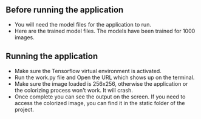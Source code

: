## Before running the application
* You will need the model files for the application to run.
* Here are the trained model files. The models have been trained for 1000 images. 

## Running the application

* Make sure the Tensorflow virtual environment is activated.
* Run the work.py file and Open the URL which shows up on the terminal.
* Make sure the image loaded is 256x256, otherwise the application or the colorizing process won't work. It will crash.
* Once complete you can see the output on the screen. If you need to access the colorized image, you can find it in the static folder of the project.
